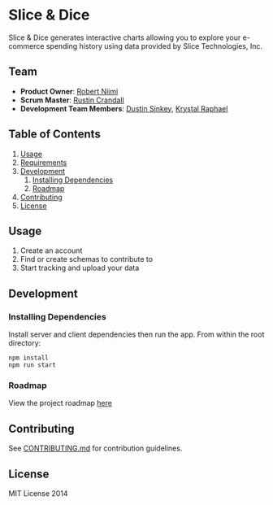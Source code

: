 Slice & Dice
=======

Slice & Dice generates interactive charts allowing you to explore your e-commerce spending history using data provided by Slice Technologies, Inc. 

## Team

  - __Product Owner__: [Robert Niimi](https://github.com/robertn702)
  - __Scrum Master__: [Rustin Crandall](https://github.com/rustinpc)
  - __Development Team Members__: [Dustin Sinkey](https://github.com/dsinkey), [Krystal Raphael](https://github.com/kdr18702)

## Table of Contents

1. [Usage](#Usage)
1. [Requirements](#requirements)
1. [Development](#development)
    1. [Installing Dependencies](#installing-dependencies)
    1. [Roadmap](#roadmap)
1. [Contributing](#contributing)
1. [License](#license)

## Usage

1. Create an account
2. Find or create schemas to contribute to
3. Start tracking and upload your data

## Development

### Installing Dependencies
Install server and client dependencies then run the app. From within the root directory:

```
npm install
npm run start
```

### Roadmap

View the project roadmap [here][roadmap-url]

## Contributing

See [CONTRIBUTING.md][contributing-url] for contribution guidelines.

## License

MIT License 2014

[contributing-url]: https://github.com/selfhub/selfhub/blob/develop/CONTRIBUTING.md
[roadmap-url]: https://github.com/selfhub/selfhub/wiki/Roadmap